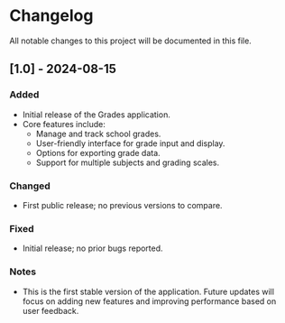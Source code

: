 # Changelog

All notable changes to this project will be documented in this file.

## [1.0] - 2024-08-15

### Added
- Initial release of the Grades application.
- Core features include:
  - Manage and track school grades.
  - User-friendly interface for grade input and display.
  - Options for exporting grade data.
  - Support for multiple subjects and grading scales.

### Changed
- First public release; no previous versions to compare.

### Fixed
- Initial release; no prior bugs reported.

### Notes
- This is the first stable version of the application. Future updates will focus on adding new features and improving performance based on user feedback.

